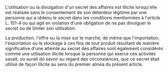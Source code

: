 L'utilisation ou la divulgation d'un secret des affaires est illicite lorsqu'elle est réalisée sans le consentement de son détenteur légitime par une personne qui a obtenu le secret dans les conditions mentionnées à l'article L. 151-4 ou qui agit en violation d'une obligation de ne pas divulguer le secret ou de limiter son utilisation.   

  
La production, l'offre ou la mise sur le marché, de même que l'importation, l'exportation ou le stockage à ces fins de tout produit résultant de manière significative d'une atteinte au secret des affaires sont également considérés comme une utilisation illicite lorsque la personne qui exerce ces activités savait, ou aurait dû savoir au regard des circonstances, que ce secret était utilisé de façon illicite au sens du premier alinéa du présent article.

